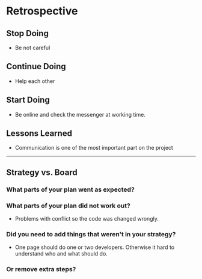 # Retrospective

## Stop Doing

- Be not careful

## Continue Doing

- Help each other

## Start Doing

- Be online and check the messenger at working time.

## Lessons Learned

- Communication is one of the most important part on the project

---

## Strategy vs. Board

### What parts of your plan went as expected?

### What parts of your plan did not work out?

- Problems with conflict so the code was changed wrongly.

### Did you need to add things that weren't in your strategy?

- One page should do one or two developers. Otherwise it hard to understand who
  and what should do.

### Or remove extra steps?
